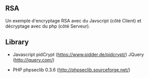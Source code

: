 RSA
----------------------------
Un exemple d'encryptage RSA avec du Javscript (côté Client) et
décryptage avec du php (côté Serveur).

Library
----------------------------
- Javascript
pidCrypt    (https://www.pidder.de/pidcrypt/)
JQuery      (http://jquery.com/)

- PHP
phpseclib 0.3.6 (http://phpseclib.sourceforge.net/)
